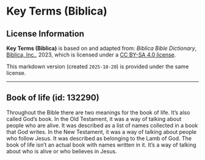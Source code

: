 # Key Terms (Biblica)

## License Information

**Key Terms (Biblica)** is based on and adapted from: _Biblica Bible Dictionary_, [Biblica, Inc.](https://www.biblica.com/), 2023, which is licensed under a [CC BY-SA 4.0 license](https://creativecommons.org/licenses/by-sa/4.0/legalcode.en).

This markdown version (created `2025-10-20`) is provided under the same license.



--------------------------------

## Book of life (id: 132290)

Throughout the Bible there are two meanings for the book of life. It’s also called God’s book. In the Old Testament, it was a way of talking about people who are alive. It was described as a list of names collected in a book that God writes. In the New Testament, it was a way of talking about people who follow Jesus. It was described as belonging to the Lamb of God. The book of life isn’t an actual book with names written in it. It’s a way of talking about who is alive or who believes in Jesus.


